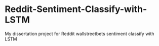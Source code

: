 # Reddit-Sentiment-Classify-with-LSTM
My dissertation project for Reddit wallstreetbets sentiment classify  with LSTM
